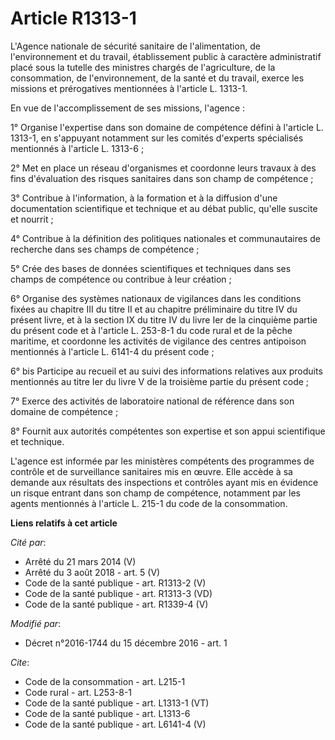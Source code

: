 # Article R1313-1

L'Agence nationale de sécurité sanitaire de l'alimentation, de l'environnement et du travail, établissement public à
caractère administratif placé sous la tutelle des ministres chargés de l'agriculture, de la consommation, de l'environnement,
de la santé et du travail, exerce les missions et prérogatives mentionnées à l'article L. 1313-1. 

En vue de l'accomplissement de ses missions, l'agence : 

1° Organise l'expertise dans son domaine de compétence défini à l'article L. 1313-1, en s'appuyant notamment sur les comités
d'experts spécialisés mentionnés à l'article L. 1313-6 ; 

2° Met en place un réseau d'organismes et coordonne leurs travaux à des fins d'évaluation des risques sanitaires dans son
champ de compétence ; 

3° Contribue à l'information, à la formation et à la diffusion d'une documentation scientifique et technique et au débat
public, qu'elle suscite et nourrit ; 

4° Contribue à la définition des politiques nationales et communautaires de recherche dans ses champs de compétence ; 

5° Crée des bases de données scientifiques et techniques dans ses champs de compétence ou contribue à leur création ; 

6° Organise des systèmes nationaux de vigilances dans les conditions fixées au chapitre III du titre II et au chapitre
préliminaire du titre IV du présent livre, et à la section IX du titre IV du livre Ier de la cinquième partie du présent code
et à l'article L. 253-8-1 du code rural et de la pêche maritime, et coordonne les activités de vigilance des centres
antipoison mentionnés à l'article L. 6141-4 du présent code ; 

6° bis Participe au recueil et au suivi des informations relatives aux produits mentionnés au titre Ier du livre V de la
troisième partie du présent code ; 

7° Exerce des activités de laboratoire national de référence dans son domaine de compétence ; 

8° Fournit aux autorités compétentes son expertise et son appui scientifique et technique. 

L'agence est informée par les ministères compétents des programmes de contrôle et de surveillance sanitaires mis en œuvre.
Elle accède à sa demande aux résultats des inspections et contrôles ayant mis en évidence un risque entrant dans son champ de
compétence, notamment par les agents mentionnés à l'article L. 215-1 du code de la consommation.

**Liens relatifs à cet article**

_Cité par_:

  - Arrêté du 21 mars 2014 (V)
  - Arrêté du 3 août 2018 - art. 5 (V)
  - Code de la santé publique - art. R1313-2 (V)
  - Code de la santé publique - art. R1313-3 (VD)
  - Code de la santé publique - art. R1339-4 (V)

_Modifié par_:

  - Décret n°2016-1744 du 15 décembre 2016 - art. 1

_Cite_:

  - Code de la consommation - art. L215-1
  - Code rural - art. L253-8-1
  - Code de la santé publique - art. L1313-1 (VT)
  - Code de la santé publique - art. L1313-6
  - Code de la santé publique - art. L6141-4 (V)
